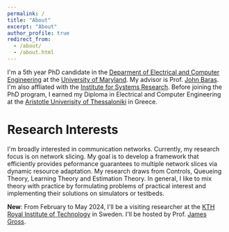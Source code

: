 ```yaml
---
permalink: /
title: "About"
excerpt: "About"
author_profile: true
redirect_from: 
  - /about/
  - /about.html
---
```


I'm a 5th year PhD candidate in the [Deparment of Electrical and Computer Engineering](https://ece.umd.edu/) at the [University of Maryland](https://umd.edu/). My advisor is Prof. [John Baras](https://ece.umd.edu/clark/faculty/357/John-S-Baras). I'm also affliated with the [Institute for Systems Research](https://isr.umd.edu/). Before joining the PhD program, I earned my Diploma in Electrical and Computer Engineering  at the [Aristotle Univerisity of Thessaloniki](https://www.auth.gr/en/university/) in Greece.

# Research Interests

I'm broadly interested in communication networks. Currently, my research focus is on network slicing. My goal is to develop a framework that efficiently provides peformance guarantees to multiple network slices via dynamic resource adaptation. My research draws from Controls, Queueing Theory, Learning Theory and Estimation Theory. In general, I like to mix theory with practice by formulating problems of practical interest and implementing their solutions on simulators or testbeds. 

**New**: From February to May 2024, I'll be a visiting researcher at the [KTH Royal Institute of Technology](https://www.kth.se/en) in Sweden. I'll be hosted by Prof. [James Gross](https://www.jamesgross.org/).

